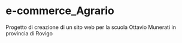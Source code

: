 # e-commerce_Agrario
Progetto di creazione di un sito web per la scuola Ottavio Munerati in provincia di Rovigo
